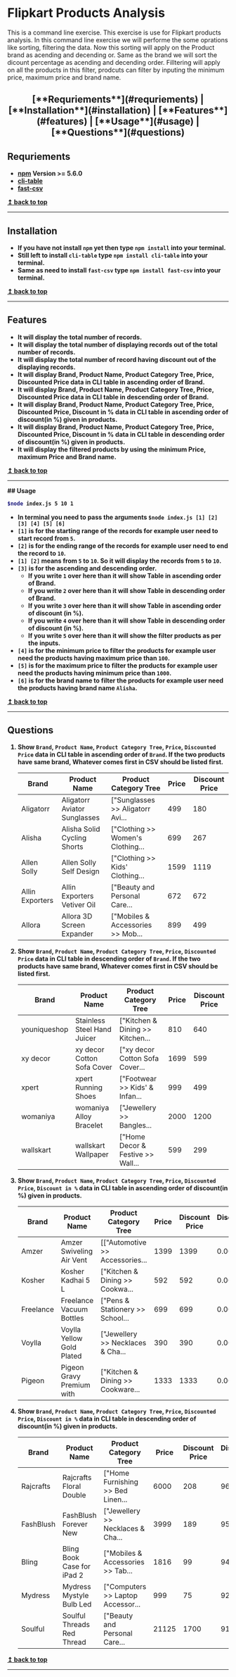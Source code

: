# Flipkart Products Analysis
This is a command line exercise. This exercise is use for Flipkart products analysis.
In this command line exercise we will performe the some oprations like sorting, filtering the data. Now this sorting will apply on the Product brand as acending and decending or. Same as the brand we will sort the dicount percentage as acending and decending order.
Filltering will apply on all the products in this filter, prodcuts can filter by inputing the minimum price, maximum price and brand name.

 <h2 align="center"> [**Requriements**](#requriements) <b> | </b>[**Installation**](#installation) <b> | </b>[**Features**](#features) <b> | </b>    [**Usage**](#usage) <b> | </b> [**Questions**](#questions) <b> <a name="top"></a>  <center> </h2>

<a name="#requriements"></a>
## Requriements
* [npm](https://www.npmjs.com/get-npm) Version >=  5.6.0
* [cli-table](https://www.npmjs.com/package/cli-table)
* [fast-csv](https://www.npmjs.com/package/fast-csv)

<b><a href="#top">↥ back to top</a></b>
<br/>
<hr>

<a name="#installation"></a>
## Installation
* If you have not install `npm` yet then type `npm install` into your terminal.
* Still left to install `cli-table` type `npm install cli-table` into your terminal.
* Same as need to install `fast-csv` type `npm install fast-csv` into your terminal.

<b><a href="#top">↥ back to top</a></b>
<br/>
<hr>

<a name="#features"></a>
## Features
- It will display the total number of records.
- It will display the total number of displaying records out of the total number of records.
- It will display the total number of record having discount out of the displaying records.
- It will display Brand, Product Name, Product Category Tree, Price, Discounted Price data in CLI table in ascending order of Brand.
- It will display Brand, Product Name, Product Category Tree, Price, Discounted Price data in CLI table in descending  order of Brand.
- It will display Brand, Product Name, Product Category Tree, Price, Discounted Price, Discount in % data in CLI table in ascending order of discount(in %) given in products.
- It will display Brand, Product Name, Product Category Tree, Price, Discounted Price, Discount in % data in CLI table in descending order of discount(in %) given in products.
- It will display the filtered products by using the minimum Price, maximum Price and Brand name.


<b><a href="#top">↥ back to top</a></b>
<br/>
<hr>
<a name="#usage"></a>
## Usage

```bash
$node index.js 5 10 1
```
* In terminal you need to pass the arguments `$node index.js [1] [2] [3] [4] [5] [6]`
* `[1]` is for the starting range of the records for example user need to start record from `5`.
* `[2]` is for the ending range of the records for example user need to end the record to `10`.
* `[1] [2]` means from `5` to `10`. So it will display the records from `5` to `10`.
* `[3]` is for the ascending and descending order.
    * If you write `1` over here than it will show Table in ascending order of Brand.
    * If you write `2` over here than it will show Table in descending order of Brand.
    * If you write `3` over here than it will show Table in ascending order of discount (in %).
    * If you write `4` over here than it will show Table in descending order of discount (in %).
    * If you write `5` over here than it will show the filter products as per the inputs.
* `[4]` is for the minimum price to filter the products for example user need the products having maximum price than `100`.
* `[5]` is for the maximum price to filter the products for example user need the products having minimum price than `1000`.
* `[6]` is for the brand name to filter the products for example user need the products having brand name `Alisha`.


<b><a href="#top">↥ back to top</a></b>
<br/>
<hr>

<a name="questions"></a>
## Questions

 1. Show `Brand`, `Product Name`, `Product Category Tree`, `Price`, `Discounted Price` data in CLI table in ascending order of `Brand`. If the two products have same brand, Whatever comes first in CSV should be listed first.



    | Brand           | Product Name                | Product Category Tree            | Price | Discount Price|
    | ------          | --------                    | --------                         |-------| --------      |
    | Aligatorr       | Aligatorr Aviator Sunglasses| ["Sunglasses >> Aligatorr Avi... | 499   | 180           |
    | Alisha          | Alisha Solid Cycling Shorts | ["Clothing >> Women's Clothing...| 699   | 267           |
    | Allen Solly     | Allen Solly Self Design     | ["Clothing >> Kids' Clothing...  | 1599  | 1119          |
    | Allin Exporters | Allin Exporters Vetiver Oil | ["Beauty and Personal Care...    | 672   | 672           |
    | Allora          | Allora 3D Screen Expander   | ["Mobiles & Accessories >> Mob...| 899   | 499           |


 2. Show `Brand`, `Product Name`, `Product Category Tree`, `Price`, `Discounted Price` data in CLI table in descending  order of `Brand`. If the two products have same brand, Whatever comes first in CSV should be listed first.


    | Brand           | Product Name                | Product Category Tree            | Price | Discount Price|
    | ------          | --------                    | --------                         |-------| --------      |
    | youniqueshop    | Stainless Steel Hand Juicer | ["Kitchen & Dining >> Kitchen... | 810   | 640           |
    | xy decor        | xy decor Cotton Sofa Cover  | ["xy decor Cotton Sofa Cover...  | 1699  | 599           |
    | xpert           | xpert Running Shoes         | ["Footwear >> Kids' & Infan...   | 999   | 499           |
    | womaniya        | womaniya Alloy Bracelet     | ["Jewellery >> Bangles...        | 2000  | 1200          |
    | wallskart       | wallskart Wallpaper         | ["Home Decor & Festive >> Wall...| 599   | 299           |


 3. Show `Brand`, `Product Name`, `Product Category Tree`, `Price`, `Discounted Price`, `Discount in %` data in CLI table in ascending order of discount(in %) given in products.


    | Brand           | Product Name                | Product Category Tree            | Price | Discount Price| Discount %|
    | ------          | --------                    | --------                         |-------| --------      | --------  |
    | Amzer           | Amzer Swiveling Air Vent    | [["Automotive >> Accessories...  | 1399  | 1399          | 0.00 %    |
    | Kosher          | Kosher Kadhai 5 L           | ["Kitchen & Dining >> Cookwa...  | 592   | 592           | 0.00 %    |
    | Freelance       | Freelance Vacuum Bottles    | ["Pens & Stationery >> School... | 699   | 699           | 0.00 %    |
    | Voylla          | Voylla Yellow Gold Plated   | ["Jewellery >> Necklaces & Cha...| 390   | 390           | 0.00 %    |
    | Pigeon          | Pigeon Gravy Premium with   | ["Kitchen & Dining >> Cookware...| 1333  | 1333          | 0.00 %    |


 4. Show `Brand`, `Product Name`, `Product Category Tree`, `Price`, `Discounted Price`, `Discount in %` data in CLI table in descending order of discount(in %) given in products.


    | Brand           | Product Name                | Product Category Tree            | Price | Discount Price| Discount %|
    | ------          | --------                    | --------                         |-------| --------      | --------  |
    | Rajcrafts       | Rajcrafts Floral Double     | ["Home Furnishing >> Bed Linen...| 6000  | 208           | 96.53 %   |
    | FashBlush       | FashBlush Forever New       | ["Jewellery >> Necklaces & Cha...| 3999  | 189           | 95.27 %   |
    | Bling           | Bling Book Case for iPad 2  | ["Mobiles & Accessories >> Tab...| 1816  | 99            | 94.55 %   |
    | Mydress         | Mydress Mystyle Bulb Led    | ["Computers >> Laptop Accessor...| 999   | 75            | 92.49 %   |
    | Soulful         | Soulful Threads Red Thread  | ["Beauty and Personal Care...    | 21125 | 1700          | 91.95 %   |


<b><a href="#top">↥ back to top</a></b>
<br/>
<hr>